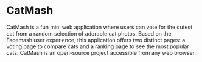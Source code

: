 # CatMash
 CatMash is a fun mini web application where users can vote for the cutest cat from a random selection of adorable cat photos. Based on the Facemash user experience, this application offers two distinct pages: a voting page to compare cats and a ranking page to see the most popular cats. CatMash is an open-source project accessible from any web browser.
